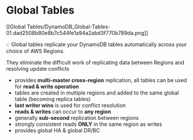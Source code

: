 # Global Tables

[[Global Tables/DynamoDB_Global-Tables-01.dad2508b80e8b7c544fe1a94a2abd3f770b789da.png]]

<aside>
💡 Global tables replicate your DynamoDB tables automatically across your choice of AWS Regions.

They eliminate the difficult work of replicating data between Regions and resolving update conflicts

</aside>

- provides **multi-master cross-region** replication, all tables can be used for **read & write operation**
- tables are created in multiple regions and added to the same global table (becoming replica tables)
- **last writer wins** is used for conflict resolution
- **reads & writes** can occur to **any region**
- generally **sub-second** replication between regions
- strongly consistent reads **ONLY** in the same region as writes
- provides global HA & global DR/BC
